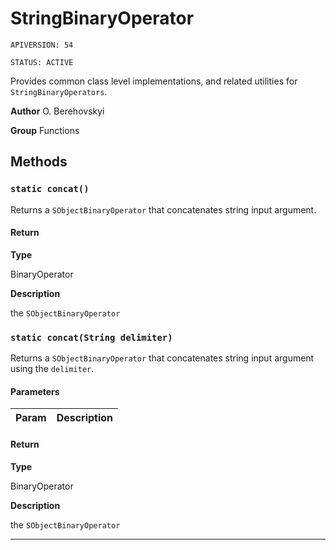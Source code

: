 # StringBinaryOperator

`APIVERSION: 54`

`STATUS: ACTIVE`

Provides common class level implementations, and related utilities for `StringBinaryOperators`.


**Author** O. Berehovskyi


**Group** Functions

## Methods
### `static concat()`

Returns a `SObjectBinaryOperator` that concatenates string input argument.

#### Return

**Type**

BinaryOperator

**Description**

the `SObjectBinaryOperator`

### `static concat(String delimiter)`

Returns a `SObjectBinaryOperator` that concatenates string input argument using the `delimiter`.

#### Parameters
|Param|Description|
|---|---|

#### Return

**Type**

BinaryOperator

**Description**

the `SObjectBinaryOperator`

---
